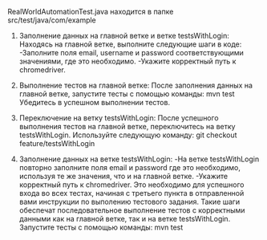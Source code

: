 RealWorldAutomationTest.java находится в папке src/test/java/com/example

1. Заполнение данных на главной ветке и ветке testsWithLogin:
Находясь на главной ветке, выполните следующие шаги в коде:
-Заполните поля email, username и password соответствующими значениями, где это необходимо.
-Укажите корректный путь к chromedriver.

2. Выполнение тестов на главной ветке:
После заполнения данных на главной ветке, запустите тесты с помощью команды:
mvn test
Убедитесь в успешном выполнении тестов.

3. Переключение на ветку testsWithLogin:
После успешного выполнения тестов на главной ветке, переключитесь на ветку testsWithLogin. Используйте следующую команду:
git checkout feature/testsWithLogin

4. Заполнение данных на ветке testsWithLogin:
-На ветке testsWithLogin повторно заполните поля email и password где это необходимо, используя те же значения, что и на главной ветке. 
-Укажите корректный путь к chromedriver.
Это необходимо для успешного входа во всех тестах, начиная с третьего пункта в отправленной вами инструкции по выполению тестового задания.
Такие шаги обеспечат последовательное выполнение тестов с корректными данными как на главной ветке, так и на ветке testsWithLogin.
Запустите тесты с помощью команды:
mvn test

